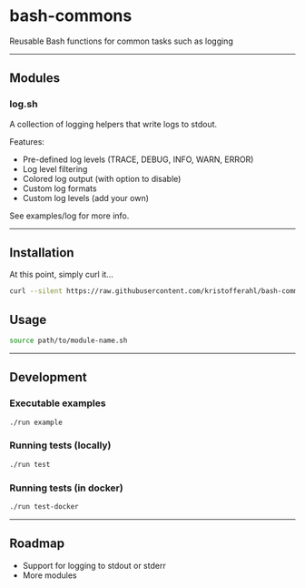 # bash-commons
Reusable Bash functions for common tasks such as logging

---

## Modules

### log.sh
A collection of logging helpers that write logs to stdout.

Features:
- Pre-defined log levels (TRACE, DEBUG, INFO, WARN, ERROR)
- Log level filtering
- Colored log output (with option to disable)
- Custom log formats
- Custom log levels (add your own)

See examples/log for more info.

---

## Installation

At this point, simply curl it...
```bash
curl --silent https://raw.githubusercontent.com/kristofferahl/bash-commons/master/modules/bash-commons/src/module-name.sh -o path/to/module-name.sh
```

## Usage
```bash
source path/to/module-name.sh
```

---

## Development

### Executable examples

```bash
./run example
```

### Running tests (locally)
```bash
./run test
```

### Running tests (in docker)
```bash
./run test-docker
```

---

## Roadmap
- Support for logging to stdout or stderr
- More modules
